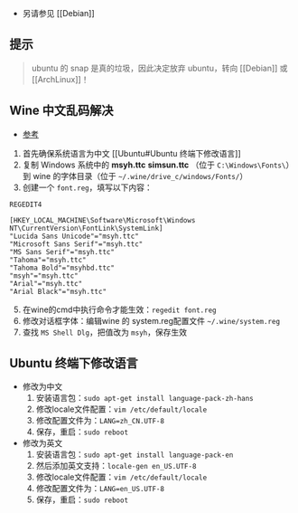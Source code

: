 - 另请参见 [[Debian]]

## 提示

> ubuntu 的 snap 是真的垃圾，因此决定放弃 ubuntu，转向 [[Debian]] 或 [[ArchLinux]]！
## Wine 中文乱码解决

- [参考](https://juejin.cn/post/6844903917742981128)
1. 首先确保系统语言为中文 [[Ubuntu#Ubuntu 终端下修改语言]]
3. 复制 Windows 系统中的 **msyh.ttc** **simsun.ttc** （位于 `C:\Windows\Fonts\`）到 wine 的字体目录（位于 `~/.wine/drive_c/windows/Fonts/`） 
4. 创建一个 `font.reg`，填写以下内容：
```reg
REGEDIT4
 
[HKEY_LOCAL_MACHINE\Software\Microsoft\Windows NT\CurrentVersion\FontLink\SystemLink]
"Lucida Sans Unicode"="msyh.ttc"
"Microsoft Sans Serif"="msyh.ttc"
"MS Sans Serif"="msyh.ttc"
"Tahoma"="msyh.ttc"
"Tahoma Bold"="msyhbd.ttc"
"msyh"="msyh.ttc"
"Arial"="msyh.ttc"
"Arial Black"="msyh.ttc"
```
5. 在wine的cmd中执行命令才能生效：`regedit font.reg`
6. 修改对话框字体：编辑wine 的 system.reg配置文件 `~/.wine/system.reg`
7. 查找 `MS Shell Dlg`，把值改为 `msyh`，保存生效
## Ubuntu 终端下修改语言

- 修改为中文
	1. 安装语言包：`sudo apt-get install language-pack-zh-hans`
	2. 修改locale文件配置：`vim /etc/default/locale`
	3. 修改配置文件为：`LANG=zh_CN.UTF-8`
	4. 保存，重启：`sudo reboot`
- 修改为英文
	1. 安装语言包：`sudo apt-get install language-pack-en`
	2. 然后添加英文支持：`locale-gen en_US.UTF-8`
	3. 修改locale文件配置：`vim /etc/default/locale`
	4. 修改配置文件为：`LANG=en_US.UTF-8`
	5. 保存，重启：`sudo reboot`

